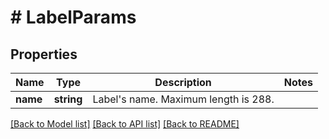 # # LabelParams

## Properties

Name | Type | Description | Notes
------------ | ------------- | ------------- | -------------
**name** | **string** | Label&#39;s name. Maximum length is 288. |

[[Back to Model list]](../../README.md#models) [[Back to API list]](../../README.md#endpoints) [[Back to README]](../../README.md)
